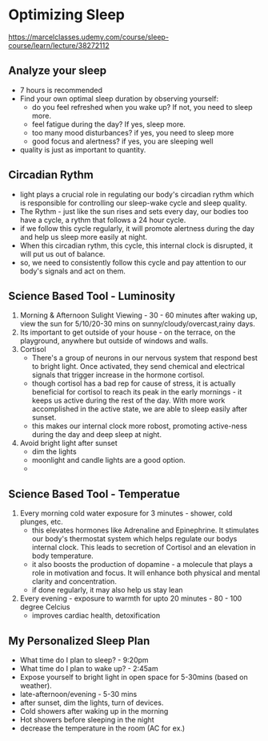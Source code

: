 # Optimizing Sleep
https://marcelclasses.udemy.com/course/sleep-course/learn/lecture/38272112

## Analyze your sleep
- 7 hours is recommended
- Find your own optimal sleep duration by observing yourself:
    - do you feel refreshed when you wake up?  If not, you need to sleep more.
    - feel fatigue during the day? If yes, sleep more.
    - too many mood disturbances? if yes, you need to sleep more
    - good focus and alertness? if yes, you are sleeping well
- quality is just as important to quantity.

## Circadian Rythm 
- light plays a crucial role in regulating our body's circadian rythm which is responsible for controlling our sleep-wake cycle and sleep quality.
- The Rythm - just like the sun rises and sets every day, our bodies too have a cycle, a rythm that follows a 24 hour cycle.
- if we follow this cycle regularly, it will promote alertness during the day and help us sleep more easily at night.
- When this circadian rythm, this cycle, this internal clock is disrupted, it will put us out of balance.
- so, we need to consistently follow this cycle and pay attention to our body's signals and act on them.

## Science Based Tool - Luminosity
1. Morning & Afternoon Sulight Viewing - 30 - 60 minutes after waking up, view the sun for 5/10/20-30 mins on sunny/cloudy/overcast,rainy days.
1. Its important to get outside of your house - on the terrace, on the playground, anywhere but outside of windows and walls.
1. Cortisol
    - There's a group of neurons in our nervous system that respond best to bright light.  Once activated, they send chemical and electrical signals that trigger increase in the hormone cortisol.
    - though cortisol has a bad rep for cause of stress, it is actually beneficial for cortisol to reach its peak in the early mornings - it keeps us active during the rest of the day.  With more work accomplished in the active state, we are able to sleep easily after sunset.
    - this makes our internal clock more robost, promoting active-ness during the day and deep sleep at night.
1. Avoid bright light after sunset
    - dim the lights
    - moonlight and candle lights are a good option.
    - 

## Science Based Tool - Temperatue
1. Every morning cold water exposure for 3 minutes - shower, cold plunges, etc.
    - this elevates hormones like Adrenaline and Epinephrine.  It stimulates our body's thermostat system which helps regulate our bodys internal clock.  This leads to secretion of Cortisol and an elevation in body temperature.
    - it also boosts the production of dopamine - a molecule that plays a role in motivation and focus.  It will enhance both physical and mental clarity and concentration.
    - if done regularly, it may also help us stay lean 
1. Every evening - exposure to warmth for upto 20 minutes - 80 - 100 degree Celcius
    - improves cardiac health, detoxification

## My Personalized Sleep Plan
- What time do I plan to sleep? - 9:20pm
- What time do I plan to wake up? - 2:45am
- Expose yourself to bright light in open space for 5-30mins (based on weather).
- late-afternoon/evening - 5-30 mins 
- after sunset, dim the lights, turn of devices.
- Cold showers after waking up in the morning
- Hot showers before sleeping in the night
- decrease the temperature in the room (AC for ex.)
